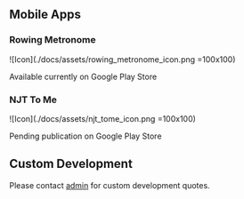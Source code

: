 ## Mobile Apps

### Rowing Metronome

![Icon](./docs/assets/rowing_metronome_icon.png =100x100)

Available currently on Google Play Store

### NJT To Me

![Icon](./docs/assets/njt_tome_icon.png =100x100)

Pending publication on Google Play Store

## Custom Development

Please contact [admin](emailto:admin@ftwassociates.com) for custom
development quotes.

